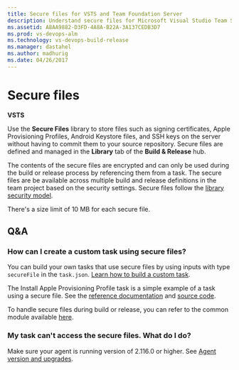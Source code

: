 ```yaml
---
title: Secure files for VSTS and Team Foundation Server
description: Understand secure files for Microsoft Visual Studio Team Services (VSTS) and Microsoft Team Foundation Server (TFS)
ms.assetid: A8AA9882-D3FD-4A8A-B22A-3A137CEDB3D7
ms.prod: vs-devops-alm
ms.technology: vs-devops-build-release
ms.manager: dastahel
ms.author: madhurig
ms.date: 04/26/2017
---
```


# Secure files

**VSTS**

Use the **Secure Files** library to store files such as signing certificates, Apple Provisioning Profiles, Android Keystore files, and SSH keys on the server without having to commit them to your source repository. Secure files are defined and managed in the **Library** tab of the **Build &amp; Release** hub.

The contents of the secure files are encrypted and can only be used during the build or release process by referencing them from a task. The secure files are be available across multiple build and release definitions in the team project based on the security settings. Secure files follow the [library security model](index.md#security).

There's a size limit of 10 MB for each secure file. 

## Q&A

<!-- BEGINSECTION class="md-qanda" -->

### How can I create a custom task using secure files?

You can build your own tasks that use secure files by using inputs with type `secureFile` in the `task.json`. 
[Learn how to build a custom task](../../../extend/develop/add-build-task.md).

The Install Apple Provisioning Profile task is a simple example of a task using a secure file. See the [reference documentation](../../tasks/utility/install-apple-provisioning-profile.md) and [source code](https://github.com/Microsoft/vsts-tasks/tree/master/Tasks/InstallAppleProvisioningProfile). 

To handle secure files during build or release, you can refer to the common module available [here](https://github.com/Microsoft/vsts-tasks/tree/master/Tasks/Common/securefiles-common). 

### My task can't access the secure files. What do I do?

Make sure your agent is running version of 2.116.0 or higher. See [Agent version and upgrades](../agents/agents.md#agent-version-and-upgrades).

<!-- ENDSECTION -->
